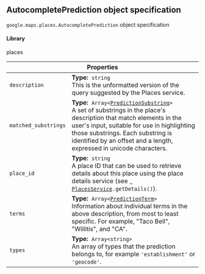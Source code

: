 <h2 id="AutocompletePrediction">
AutocompletePrediction
object specification
</h2><p>
<code><span itemprop="path">google.maps.places</span>.<span itemprop="name">AutocompletePrediction</span></code>
object specification
</p><h4>Library</h4><p>places</p><table class="properties responsive" summary="interface AutocompletePrediction - Properties">
<thead>
<tr><th colspan="2">Properties</th>
</tr></thead>
<tbody>
<tr>
<td><code>description</code></td>
<td><div><strong>Type:</strong>&nbsp; <code>string</code></div>
<div class="desc">This is the unformatted version of the query suggested by the Places service.</div></td>
</tr>
<tr>
<td><code>matched_substrings</code></td>
<td><div><strong>Type:</strong>&nbsp; <code>Array&lt;<a href="https://github.com/amenadiel/google-maps-documentation/blob/master/docs/PredictionSubstring.md">PredictionSubstring</a>&gt;</code></div>
<div class="desc">A set of substrings in the place's description that match elements in the user's input, suitable for use in highlighting those substrings. Each substring is identified by an offset and a length, expressed in unicode characters.</div></td>
</tr>
<tr>
<td><code>place_id</code></td>
<td><div><strong>Type:</strong>&nbsp; <code>string</code></div>
<div class="desc">A place ID that can be used to retrieve details about this place using the place details service (see <code><a href="https://github.com/amenadiel/google-maps-documentation/blob/master/docs/PlacesService.md"> PlacesService</a>.getDetails()</code>).</div></td>
</tr>
<tr>
<td><code>terms</code></td>
<td><div><strong>Type:</strong>&nbsp; <code>Array&lt;<a href="https://github.com/amenadiel/google-maps-documentation/blob/master/docs/PredictionTerm.md">PredictionTerm</a>&gt;</code></div>
<div class="desc">Information about individual terms in the above description, from most to least specific. For example, "Taco Bell", "Willitis", and "CA".</div></td>
</tr>
<tr>
<td><code>types</code></td>
<td><div><strong>Type:</strong>&nbsp; <code>Array&lt;string&gt;</code></div>
<div class="desc">An array of types that the prediction belongs to, for example <code>'establishment'</code> or <code>'geocode'</code>.</div></td>
</tr>
</tbody>
</table>